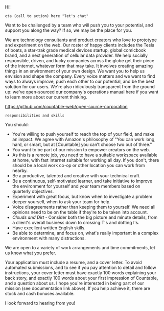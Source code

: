 Hi!

`cta (call to action) here "let's chat"`

Want to be challenged by a team who will push you to your potential, and support you along the way? If so, we may be the place for you.

We are technology consultants and product creators who love to prototype and experiment on the web. Our roster of happy clients includes the Tesla of boats, a star-trak grade medical devices startup, global comicbook brand, and a next generation of cellular data provider. We help socially responsible, driven, and lucky companies across the globe get their piece of the internet, whatever form that may take. It involves creating amazing things in an environment of your own design. We want you to help us envision and shape the company. Every voice matters and we want to find ways to always improve, push each other to our potential, and be the best solution for our users. We're also ridiculously transparent from the ground up: we've open-sourced our company's operations manual here if you want to learn more about our current thinking.

https://github.com/countable-web/open-source-corporation

`responsibilities and skills`

You should:
  * You're willing to push yourself to reach the top of your field, and make an impact. We agree with Amazon's philosophy of "You can work long, hard, or smart, but at [Countable] you can’t choose two out of three."
  * You want to be part of our mission to empower creators on the web.
  * As this is a remote job, you need to have a suitable workspace available at home, with fast internet suitable for working all day. If you don't, there should be a local work co-op or other location you can work from nearby.
  * Be a productive, talented and creative with your technical craft.
  * Be a continuous, self-motivated learner, and take initiative to improve the environment for yourself and your team members based on quarterly objectives.
  * Experiment with great focus, but know when to investigate a problem deeper yourself, when to ask your team for help.
  * Voice disagreements rather than keeping them to yourself. We need all opinions need to be on the table if they're to be taken into account.
  * *Clouds and Dirt* - Consider both the big picture and minute details, from a client's overall business down to crossing T's and dotting I's.
  * Have excellent written English skills.
  * Be able to determine, and focus on, what's really important in a complex environment with many distractions.

We are open to a variety of work arrangements and time commitments, let us know what you prefer.

Your application must include a resume, and a cover letter. To avoid automated submissions, and to see if you pay attention to detail and follow instructions, your cover letter must have exactly 100 words explaining your back story, and exactly 100 words about your first impression of Countable, and a question about us. I hope you're interested in being part of our mission (see documentation link above). If you help achieve it, there are stock and cash bonuses available.

I look forward to hearing from you!
